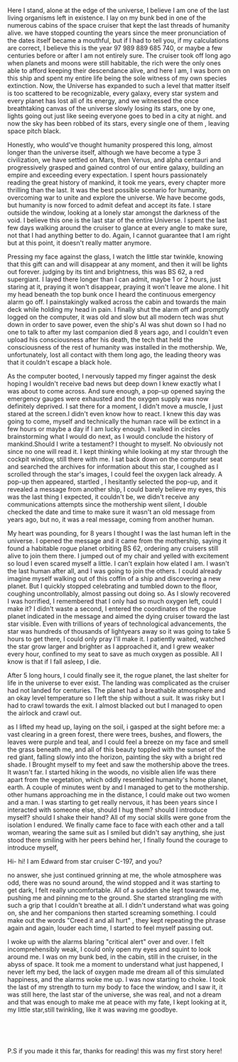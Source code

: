  

Here I stand, alone at the edge of the universe, I believe I am one of the last living organisms left in existence. I lay on my bunk bed in one of the numerous cabins of the space cruiser that kept the last threads of humanity alive. we have stopped counting the years since the meer pronunciation of the dates itself became a mouthful, but if I had to tell you, if my calculations are correct, I believe this is the year 97 989 889 685 740, or maybe a few centuries before or after I am not entirely sure. The cruiser took off long ago when planets and moons were still habitable, the rich were the only ones able to afford keeping their descendance alive, and here I am, I was born on this ship and spent my entire life being the sole witness of my own species extinction. Now, the Universe has expanded to such a level that matter itself is too scattered to be recognizable, every galaxy, every star system and every planet has lost all of its energy, and we witnessed the once breathtaking canvas of the universe slowly losing its stars, one by one, lights going out just like seeing everyone goes to bed in a city at night. and now the sky has been robbed of its stars, every single one of them , leaving space pitch black. 

Honestly, who would've thought humanity prospered this long, almost longer than the universe itself, although we have become a type 3 civilization, we have settled on Mars, then Venus, and alpha centauri and progressively grasped and gained control of our entire galaxy, building an empire and exceeding every expectation. I spent hours passionately reading the great history of mankind, it took me years, every chapter more thrilling than the last. It was the best possible scenario for humanity, overcoming war to unite and explore the universe. We have become gods, but humanity is now forced to admit defeat and accept its fate. I stare outside the window, looking at a lonely star amongst the darkness of the void. I believe this one is the last star of the entire Universe. I spent the last few days walking around the cruiser to glance at every angle to make sure, not that I had anything better to do. Again, I cannot guarantee that I am right but at this point, it doesn't really matter anymore. 

Pressing my face against the glass, I watch the little star twinkle, knowing that this gift can and will disappear at any moment, and then it will be lights out forever. judging by its tint and brightness, this was BS 62, a red supergiant. I layed there longer than I can admit, maybe 1 or 2 hours, just staring at it, praying it won't disappear, praying it won't leave me alone. I hit my head beneath the top bunk once I heard the continuous emergency alarm go off. I painstakingly walked across the cabin and towards the main deck while holding my head in pain. I finally shut the alarm off and promptly logged on the computer, it was old and slow but all modern tech was shut down in order to save power, even the ship's AI was shut down so I had no one to talk to after my last companion died 8 years ago, and I couldn't even upload his consciousness after his death, the tech that held the consciousness of the rest of humanity was installed in the mothership. We, unfortunately, lost all contact with them long ago, the leading theory was that it couldn't escape a black hole. 

As the computer booted, I nervously tapped my finger against the desk hoping I wouldn't receive bad news but deep down I knew exactly what I was about to come across. And sure enough, a pop-up opened saying the emergency gauges were exhausted and the oxygen supply was now definitely deprived. I sat there for a moment, I didn't move a muscle, I just stared at the screen.I didn't even know how to react. I knew this day was going to come, myself and technically the human race will be extinct in a few hours or maybe a day if I am lucky enough. I walked in circles brainstorming what I would do next, as I would conclude the history of mankind.Should I write a testament? I thought to myself. No obviously not since no one will read it. I kept thinking while looking at my star through the cockpit window, still there with me. I sat back down on the computer seat and searched the archives for information about this star, I coughed as I scrolled through the star's images, I could feel the oxygen lack already. A pop-up then appeared, startled , I hesitantly selected the pop-up, and it revealed a message from another ship, I could barely believe my eyes, this was the last thing I expected, it couldn't be, we didn't receive any communications attempts since the mothership went silent, I double checked the date and time to make sure it wasn't an old message from years ago, but no, it was a real message, coming from another human.

My heart was pounding, for 8 years I thought I was the last human left in the universe. I opened the message and it came from the mothership, saying it found a habitable rogue planet orbiting BS 62, ordering any cruisers still alive to join them there. I jumped out of my chair and yelled with excitement so loud I even scared myself a little. I can't explain how elated I am. I wasn't the last human after all, and I was going to join the others. I could already imagine myself walking out of this coffin of a ship and discovering a new planet. But I quickly stopped celebrating and tumbled down to the floor, coughing uncontrollably, almost passing out doing so. As I slowly recovered I was horrified, I remembered that I only had so much oxygen left, could I make it? I didn't waste a second, I entered the coordinates of the rogue planet indicated in the message and aimed the dying cruiser toward the last star visible. Even with trillions of years of technological advancements, the star was hundreds of thousands of lightyears away so it was going to take 5 hours to get there, I could only pray I'll make it. I patiently waited, watched the star grow larger and brighter as I approached it, and I grew weaker every hour, confined to my seat to save as much oxygen as possible. All I know is that if I fall asleep, I die.

After 5 long hours, I could finally see it, the rogue planet, the last shelter for life in the universe to ever exist. The landing was complicated as the cruiser had not landed for centuries. The planet had a breathable atmosphere and an okay level temperature so I left the ship without a suit. It was risky but I had to crawl towards the exit. I almost blacked out but I managed to open the airlock and crawl out.

as I lifted my head up, laying on the soil, i gasped at the sight before me:  a vast clearing in a green forest, there were trees, bushes, and flowers, the leaves were purple and teal, and I could feel a breeze on my face and smell the grass beneath me, and all of this beauty toppled with the sunset of the red giant, falling slowly into the horizon, painting the sky with a bright red shade. I Brought myself to my feet and saw the mothership above the trees. It wasn't far. I started hiking in the woods, no visible alien life was there apart from the vegetation, which oddly resembled humanity's home planet, earth. A couple of minutes went by and I managed to get to the mothership. other humans approaching me in the distance, I could make out two women and a man. I was starting to get really nervous, it has been years since I interacted with someone else, should I hug them? should I introduce myself? should I shake their hand? All of my social skills were gone from the isolation I endured. We finally came face to face with each other and a tall woman, wearing the same suit as I smiled but didn't say anything, she just stood there smiling with her peers behind her, I finally found the courage to introduce myself, 

Hi- hi! I am Edward from star cruiser C-197, and you? 

no answer, she just continued grinning at me, the whole atmosphere was odd, there was no sound around, the wind stopped and it was starting to get dark, I felt really uncomfortable. All of a sudden she lept towards me, pushing me and pinning me to the ground. She started strangling me with such a grip that I couldn't breathe at all. I didn't understand what was going on, she and her companions then started screaming something. I could make out the words "Creed it and all hurt" , they kept repeating the phrase again and again, louder each time, I started to feel myself passing out.

I woke up with the alarms blaring "critical alert" over and over. I felt incomprehensibly weak, I could only open my eyes and squint to look around me. I was on my bunk bed, in the cabin, still in the cruiser, in the abyss of space. It took me a moment to understand what just happened, I never left my bed, the lack of oxygen made me dream all of this simulated happiness, and the alarms woke me up. I was now starting to choke. I took the last of my strength to turn my body to face the window, and I saw it, it was still here, the last star of the universe, she was real, and not a dream and that was enough to make me at peace with my fate, I kept looking at it, my little star,still twinkling, like it was waving me goodbye.

&#x200B;

&#x200B;

P.S if you made it this far, thanks for reading! this was my first story here!